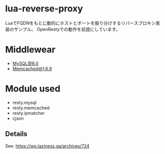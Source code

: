 # lua-reverse-proxy
LuaでFQDNをもとに動的にホストとポートを振り分けするリバースプロキシ実装のサンプル。
OpenRestyでの動作を前提にしています。

# Middlewear
- MySQL@8.0
- Memcached@1.6.9

# Module used
- resty.mysql
- resty.memcached
- resty.ipmatcher
- cjson

## Details
 See: https://wp.laziness.ga/archives/724
